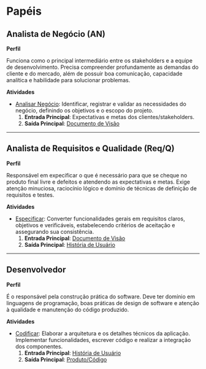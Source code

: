 # Papéis  

## Analista de Negócio (AN)  

**Perfil**  

Funciona como o principal intermediário entre os stakeholders e a equipe de desenvolvimento. Precisa compreender profundamente as demandas do cliente e do mercado, além de possuir boa comunicação, capacidade analítica e habilidade para solucionar problemas.  

**Atividades**  

* [Analisar Negócio](atividades.md#1-analisar-negócio): Identificar, registrar e validar as necessidades do negócio, definindo os objetivos e o escopo do projeto.  
    1. **Entrada Principal**: Expectativas e metas dos clientes/stakeholders.  
    2. **Saída Principal**: [Documento de Visão](artefatos.md#1-documento-de-visão)  

---

## Analista de Requisitos e Qualidade (Req/Q)  

**Perfil**  

Responsável em expecificar o que é necessário para que se cheque no produto final livre e defeitos e  atendendo as expectativas e metas. Exige atenção minuciosa, raciocínio lógico e domínio de técnicas de definição de requisitos e testes.  

**Atividades**  

* [Especificar](atividades.md#2-especificar): Converter funcionalidades gerais em requisitos claros, objetivos e verificáveis, estabelecendo critérios de aceitação e assegurando sua consistência.  
    1. **Entrada Principal**: [Documento de Visão](artefatos.md#1-documento-de-visão)  
    2. **Saída Principal**: [História de Usuário](artefatos.md#2-história-de-usuário)  

---

## Desenvolvedor  

**Perfil**  

É o responsável pela construção prática do software. Deve ter domínio em linguagens de programação, boas práticas de design de software e atenção à qualidade e manutenção do código produzido.  

**Atividades**  

* [Codificar](atividades.md#3-codificar): Elaborar a arquitetura e os detalhes técnicos da aplicação. Implementar funcionalidades, escrever código e realizar a integração dos componentes.  
    1. **Entrada Principal**: [História de Usuário](artefatos.md#2-história-de-usuário)  
    2. **Saída Principal**: [Produto/Código](artefatos.md#3-produto-software-executável)  
